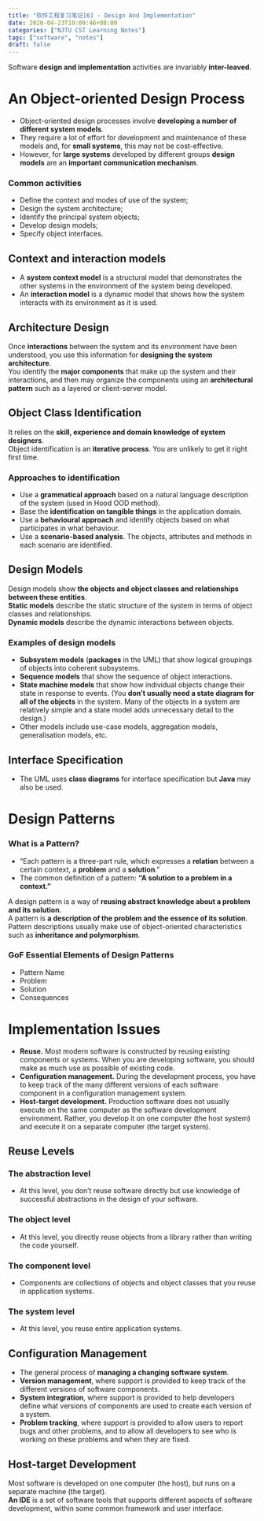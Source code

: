```yaml
---
title: "软件工程复习笔记[6] - Design And Implementation"
date: 2020-04-23T19:09:46+08:00
categories: ["NJTU CST Learning Notes"]
tags: ["software", "notes"]
draft: false
---
```


Software **design and implementation** activities are invariably **inter-leaved**.  

# An Object-oriented Design Process
+ Object-oriented design processes involve **developing a number of different system models**.
+ They require a lot of effort for development and maintenance of these models and, for **small systems**, this may not be cost-effective.
+ However, for **large systems** developed by different groups **design models** are an **important communication mechanism**.

### Common activities
+ Define the context and modes of use of the system;
+ Design the system architecture;
+ Identify the principal system objects;
+ Develop design models;
+ Specify object interfaces.

## Context and interaction models
 + A **system context model** is a structural model that demonstrates the other systems in the environment of the system being developed.
 + An **interaction model** is a dynamic model that shows how the system interacts with its environment as it is used.

## Architecture Design
Once **interactions** between the system and its environment have been understood, you use this information for **designing the system architecture**.      
You identify the **major components** that make up the system and their interactions, and then may organize the components using an **architectural pattern** such as a layered or client-server model.     

## Object Class Identification
It relies on the **skill, experience and domain knowledge of system designers**.        
Object identification is an **iterative process**. You are unlikely to get it right first time.

### Approaches to identification
+ Use a **grammatical approach** based on a natural language description of the system (used in Hood OOD method).
+ Base the **identification on tangible things** in the application domain.
+ Use a **behavioural approach** and identify objects based on what participates in what behaviour.
+ Use a **scenario-based analysis**. The objects, attributes and methods in each scenario are identified.

## Design Models
Design models show **the objects and object classes and relationships between these entities**.     
**Static models** describe the static structure of the system in terms of object classes and relationships.     
**Dynamic models** describe the dynamic interactions between objects.       

### Examples of design models
+ **Subsystem models** (**packages** in the UML) that show logical groupings of objects into coherent subsystems.
+ **Sequence models** that show the sequence of object interactions.
+ **State machine models** that show how individual objects change their state in response to events. (You **don’t usually need a state diagram for all of the objects** in the system. Many of the objects in a system are relatively simple and a state model adds unnecessary detail to the design.)
+ Other models include use-case models, aggregation models, generalisation models, etc.

## Interface Specification
+ The UML uses **class diagrams** for interface specification but **Java** may also be used.

# Design Patterns
### What is a Pattern?
+ “Each pattern is a three-part rule, which expresses a **relation** between a certain context, a **problem** and a **solution**.”       
+ The common definition of a pattern: **“A solution to a problem in a context.”**     

A design pattern is a way of **reusing abstract knowledge about a problem and its solution**.       
A pattern is **a description of the problem and the essence of its solution**.      
Pattern descriptions usually make use of object-oriented characteristics such as **inheritance and polymorphism**.      

### GoF Essential Elements of Design Patterns
+ Pattern Name
+ Problem
+ Solution
+ Consequences

# Implementation Issues
+ **Reuse.** Most modern software is constructed by reusing existing components or systems. When you are developing software, you should make as much use as possible of existing code.
+ **Configuration management.** During the development process, you have to keep track of the many different versions of each software component in a configuration management system.
+ **Host-target development.** Production software does not usually execute on the same computer as the software development environment. Rather, you develop it on one computer (the host system) and execute it on a separate computer (the target system). 

## Reuse Levels
### The abstraction level
+ At this level, you don’t reuse software directly but use knowledge of successful abstractions in the design of your software. 

### The object level 
+ At this level, you directly reuse objects from a library rather than writing the code yourself. 

### The component level
+ Components are collections of objects and object classes that you reuse in application systems. 

### The system level 
+ At this level, you reuse entire application systems. 

## Configuration Management
+ The general process of **managing a changing software system**.         
+ **Version management**, where support is provided to keep track of the different versions of software components.
+ **System integration**, where support is provided to help developers define what versions of components are used to create each version of a system. 
+ **Problem tracking**, where support is provided to allow users to report bugs and other problems, and to allow all developers to see who is working on these problems and when they are fixed. 

## Host-target Development
Most software is developed on one computer (the host), but runs on a separate machine (the target).         
**An IDE** is a set of software tools that supports different aspects of software development, within some common framework and user interface.     
